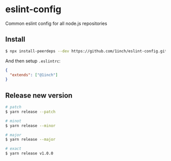 # eslint-config

Common eslint config for all node.js repositories

## Install

```bash
$ npx install-peerdeps --dev https://github.com/1inch/eslint-config.git#latest
```

And then setup `.eslintrc`:
```json
{
  "extends": ["@1inch"]
}
```

## Release new version

```bash
# patch
$ yarn release --patch

# minot
$ yarn release --minor

# major
$ yarn release --major

# exact
$ yarn release v1.0.0
```